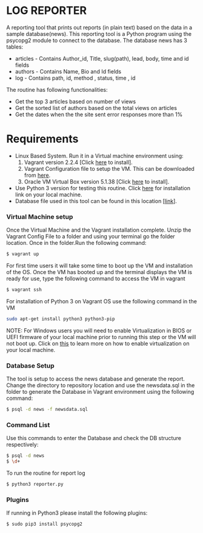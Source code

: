 # LOG REPORTER

A reporting tool that prints out reports (in plain text) based on the data in a sample database(news). This reporting tool is a Python program using the psycopg2 module to connect to the database.
The database news has 3 tables:
  - articles - Contains Author_id, Title, slug(path), lead, body, time and id fields
  - authors - Contains Name, Bio and Id fields 
  - log - Contains path, id, method , status, time , id

The routine has following functionalities:
  - Get the top 3 articles based on number of views
  - Get the sorted list of authors based on the total views on articles
  - Get the dates when the the site sent error responses more than 1%
  

# Requirements

  - Linux Based System. 
  Run it in a Virtual machine environment using:
     1. Vagrant version 2.2.4 [Click [here](https://www.vagrantup.com/) to install]. 
     2. Vagrant Configuration file to setup the VM. This can be downloaded from [here](https://s3.amazonaws.com/video.udacity-data.com/topher/2018/April/5acfbfa3_fsnd-virtual-machine/fsnd-virtual-machine.zip).
     3. Oracle VM Virtual Box version 5.1.38 [Click [here](https://www.virtualbox.org/wiki/Download_Old_Builds_5_1) to install].
  - Use Python 3 version for testing this routine. Click [here](https://www.python.org/downloads/) for installation link on your local machine.   
  - Database file used in this tool can be found in this location [[link](https://d17h27t6h515a5.cloudfront.net/topher/2016/August/57b5f748_newsdata/newsdata.zip)].
  
### Virtual Machine setup
Once the Virtual Machine and the Vagrant installation complete. Unzip the Vagrant Config File to a folder and using your terminal go the folder location. Once in the folder.Run the following command:
```sh
$ vagrant up
```
For first time users it will take some time to boot up the VM and installation of the OS. Once the VM has booted up and the terminal displays the VM is ready for use, type the following command to access the VM in vagrant
```sh
$ vagrant ssh
```
For installation of Python 3 on Vagrant OS use the following command in the VM
  ```sh
  sudo apt-get install python3 python3-pip
  ```
NOTE: For Windows users you will need to enable Virtualization in BIOS or UEFI firmware of your local machine prior to running this step or the VM will not boot up.
Click on [this](https://blogs.technet.microsoft.com/canitpro/2015/09/08/step-by-step-enabling-hyper-v-for-use-on-windows-10/) to learn more on how to enable virtualization on your local machine.
  
  
### Database Setup

The tool is setup to access the news database and generate the report.
Change the directory to repository location and use the newsdata.sql in the folder to generate the Database in Vagrant environment using the following command:
```sh
$ psql -d news -f newsdata.sql
```

### Command List 

Use this commands to enter the Database and check the DB structure respectively:
```sh
$ psql -d news
$ \d+
```
To run the routine for report log
```sh
$ python3 reporter.py
```

### Plugins

If running in Python3 please install the following plugins:
```sh
$ sudo pip3 install psycopg2
```



